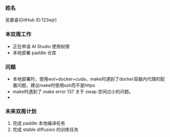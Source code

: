 ### 姓名

吴嘉睿(GitHub ID:123wjr)


### 本双周工作

 - 正在申请 AI Studio 使用权限
 - 本地部署 paddle 仓库

### 问题

   - 本地部署时，使用wsl+docker+cuda，make时遇到了docker容器内代理的配置问题，建议make时使用ssh而不是https
   - make时遇到了 make error 137 关于 swap 空间过小的问题。
   - 

### 未来双周计划

1. 完成 paddle 本地编译任务
2. 完成 stable diffusion 的训练任务
